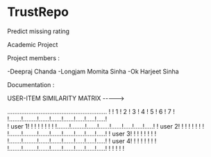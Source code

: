 # TrustRepo
Predict missing rating

Academic Project 

Project members :

-Deepraj Chanda
-Longjam Momita Sinha
-Ok Harjeet Sinha

Documentation : 

USER-ITEM SIMILARITY MATRIX ----->

.........................................................
!		!   1    !	2 	! 3    !  4   !	 5	!	6 !  7	!
!.......!........!......!......!......!.....!.....!.....!														 
! user 1!		 !		!	   !	  !		!	  !		!
!.......!........!......!......!......!.....!.....!.....!
! user 2!        !      !      !      !     !     !     !
!.......!........!......!......!......!.....!.....!.....!
! user 3!        !      !      !      !     !     !     !
!.......!........!......!......!......!.....!.....!.....!
! user 4!        !      !      !      !     !     !     !
!.......!........!......!......!......!.....!.....!.....!
!
!
!
!
!